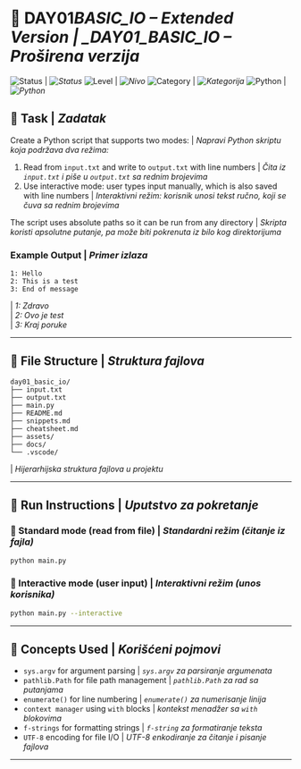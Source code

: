 # 📘 DAY01*BASIC_IO – Extended Version | \_DAY01_BASIC_IO – Proširena verzija*

![Status](https://img.shields.io/badge/status-completed-brightgreen) | _![Status](https://img.shields.io/badge/status-završeno-brightgreen)_
![Level](https://img.shields.io/badge/level-beginner-blue) | _![Nivo](https://img.shields.io/badge/nivo-početni-blue)_
![Category](https://img.shields.io/badge/topic-basic--io-lightgrey) | _![Kategorija](https://img.shields.io/badge/tema-osnovni--io-lightgrey)_
![Python](https://img.shields.io/badge/python-3.11+-blueviolet) | _![Python](https://img.shields.io/badge/python-3.11+-blueviolet)_

## 📝 Task | _Zadatak_

Create a Python script that supports two modes: | _Napravi Python skriptu koja podržava dva režima:_

1. Read from `input.txt` and write to `output.txt` with line numbers | _Čita iz `input.txt` i piše u `output.txt` sa rednim brojevima_
2. Use interactive mode: user types input manually, which is also saved with line numbers | _Interaktivni režim: korisnik unosi tekst ručno, koji se čuva sa rednim brojevima_

The script uses absolute paths so it can be run from any directory | _Skripta koristi apsolutne putanje, pa može biti pokrenuta iz bilo kog direktorijuma_

### Example Output | _Primer izlaza_

```
1: Hello
2: This is a test
3: End of message
```

| _1: Zdravo_  
| _2: Ovo je test_  
| _3: Kraj poruke_

---

## 📂 File Structure | _Struktura fajlova_

```
day01_basic_io/
├── input.txt
├── output.txt
├── main.py
├── README.md
├── snippets.md
├── cheatsheet.md
├── assets/
├── docs/
└── .vscode/
```

| _Hijerarhijska struktura fajlova u projektu_

---

## 🚀 Run Instructions | _Uputstvo za pokretanje_

### 🔹 Standard mode (read from file) | _Standardni režim (čitanje iz fajla)_

```bash
python main.py
```

### 🔸 Interactive mode (user input) | _Interaktivni režim (unos korisnika)_

```bash
python main.py --interactive
```

---

## 🧠 Concepts Used | _Korišćeni pojmovi_

- `sys.argv` for argument parsing | _`sys.argv` za parsiranje argumenata_
- `pathlib.Path` for file path management | _`pathlib.Path` za rad sa putanjama_
- `enumerate()` for line numbering | _`enumerate()` za numerisanje linija_
- `context manager` using `with` blocks | _kontekst menadžer sa `with` blokovima_
- `f-strings` for formatting strings | _`f-string` za formatiranje teksta_
- `UTF-8` encoding for file I/O | _UTF-8 enkodiranje za čitanje i pisanje fajlova_

---
